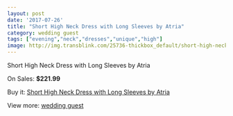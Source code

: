 ```yaml
---
layout: post
date: '2017-07-26'
title: "Short High Neck Dress with Long Sleeves by Atria"
category: wedding guest
tags: ["evening","neck","dresses","unique","high"]
image: http://img.transblink.com/25736-thickbox_default/short-high-neck-dress-with-long-sleeves-by-atria.jpg
---
```

Short High Neck Dress with Long Sleeves by Atria

On Sales: **$221.99**
<a href="https://www.transblink.com/en/wedding-guest/8121-short-high-neck-dress-with-long-sleeves-by-atria.html"><amp-img layout="responsive" width="600" height="600" src="//img.transblink.com/25736-thickbox_default/short-high-neck-dress-with-long-sleeves-by-atria.jpg" alt="Short High Neck Dress with Long Sleeves by Atria 0" /></a>
<a href="https://www.transblink.com/en/wedding-guest/8121-short-high-neck-dress-with-long-sleeves-by-atria.html"><amp-img layout="responsive" width="600" height="600" src="//img.transblink.com/25738-thickbox_default/short-high-neck-dress-with-long-sleeves-by-atria.jpg" alt="Short High Neck Dress with Long Sleeves by Atria 1" /></a>
<a href="https://www.transblink.com/en/wedding-guest/8121-short-high-neck-dress-with-long-sleeves-by-atria.html"><amp-img layout="responsive" width="600" height="600" src="//img.transblink.com/25737-thickbox_default/short-high-neck-dress-with-long-sleeves-by-atria.jpg" alt="Short High Neck Dress with Long Sleeves by Atria 2" /></a>

Buy it: [Short High Neck Dress with Long Sleeves by Atria](https://www.transblink.com/en/wedding-guest/8121-short-high-neck-dress-with-long-sleeves-by-atria.html "Short High Neck Dress with Long Sleeves by Atria")

View more: [wedding guest](https://www.transblink.com/en/66-wedding-guest "wedding guest")
